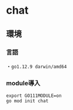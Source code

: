 # chat

## 環境
### 言語
・```go1.12.9 darwin/amd64```<br>

### module導入
```export GO111MODULE=on```<br>
```go mod init chat```